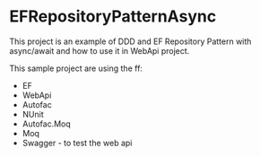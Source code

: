 # EFRepositoryPatternAsync

This project is an example of DDD and EF Repository Pattern with async/await and how to use it in WebApi project.

This sample project are using the ff:

* EF
* WebApi
* Autofac
* NUnit
* Autofac.Moq
* Moq
* Swagger - to test the web api